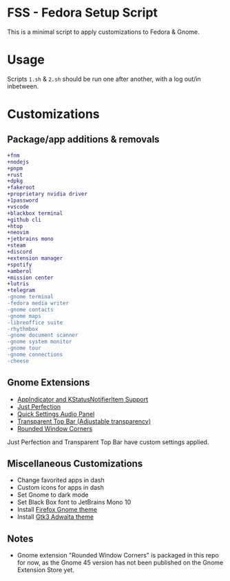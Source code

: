 # FSS - Fedora Setup Script
This is a minimal script to apply customizations to Fedora & Gnome.
# Usage
Scripts `1.sh` & `2.sh` should be run one after another, with a log out/in inbetween.
# Customizations
## Package/app additions & removals
```diff
+fnm
+nodejs
+pnpm
+rust
+dpkg
+fakeroot
+proprietary nvidia driver
+1password
+vscode
+blackbox terminal
+github cli
+htop
+neovim
+jetbrains mono
+steam
+discord
+extension manager
+spotify
+amberol
+mission center
+lutris
+telegram
-gnome terminal
-fedora media writer
-gnome contacts
-gnome maps
-libreoffice suite
-rhythmbox
-gnome document scanner
-gnome system monitor
-gnome tour
-gnome connections
-cheese
```
## Gnome Extensions
- [AppIndicator and KStatusNotifierItem Support](https://github.com/ubuntu/gnome-shell-extension-appindicator)
- [Just Perfection](https://gitlab.gnome.org/jrahmatzadeh/just-perfection)
- [Quick Settings Audio Panel](https://github.com/Rayzeq/quick-settings-audio-panel)
- [Transparent Top Bar (Adjustable transparency)](https://github.com/lamarios/gnome-shell-extension-transparent-top-bar)
- [Rounded Window Corners](https://extensions.gnome.org/extension/5237/rounded-window-corners/)

Just Perfection and Transparent Top Bar have custom settings applied.
## Miscellaneous Customizations
- Change favorited apps in dash
- Custom icons for apps in dash
- Set Gnome to dark mode
- Set Black Box font to JetBrains Mono 10
- Install [Firefox Gnome theme](https://github.com/rafaelmardojai/firefox-gnome-theme)
- Install [Gtk3 Adwaita theme](https://github.com/lassekongo83/adw-gtk3)
## Notes
- Gnome extension "Rounded Window Corners" is packaged in this repo for now, as the Gnome 45 version has not been published on the Gnome Extension Store yet.